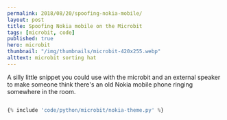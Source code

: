 ```yaml
---
permalink: 2018/08/20/spoofing-nokia-mobile/
layout: post
title: Spoofing Nokia mobile on the Microbit
tags: [microbit, code]
published: true
hero: microbit
thumbnail: "/img/thumbnails/microbit-420x255.webp"
alttext: microbit sorting hat
---
```


A silly little snippet you could use with the microbit and an external speaker to make someone
think there's an old Nokia mobile phone ringing somewhere in the room.

```python

{% include 'code/python/microbit/nokia-theme.py' %}

```
